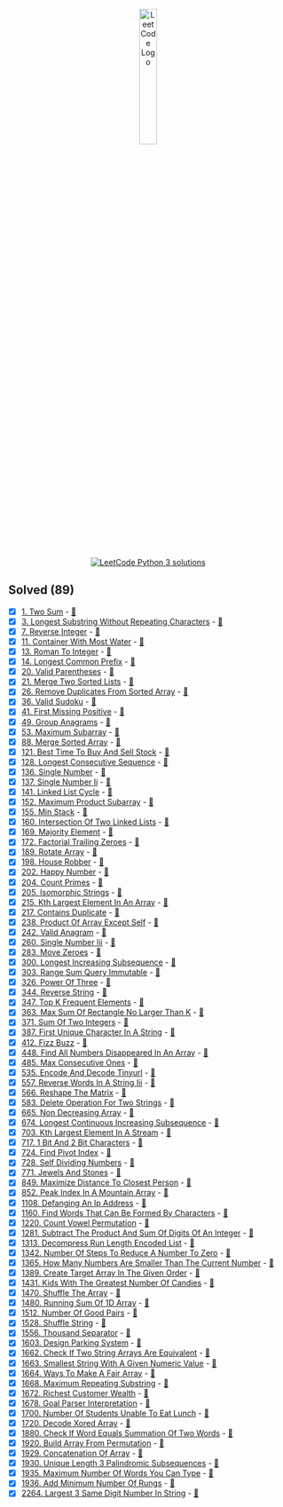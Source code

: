 <p align="center"> <a target="_blank" href="https://leetcode.com/wasi0013/"><img src="https://assets.leetcode.com/static_assets/public/webpack_bundles/images/logo-dark.e99485d9b.svg" height="25%" width="25%" alt="LeetCode Logo"></a> </p>
<p align="center">
<a target="_blank" href="https://leetcode.com/wasi0013/"><img src="https://leetcode-stats.vercel.app/api?username=wasi0013&theme=Light" alt="LeetCode Python 3 solutions"> </a>
</p>

## Solved (89)

 - [x] [1. Two Sum](https://leetcode.com/problems/two-sum) - [:page_with_curl:](problems/1_two_sum.py)
 - [x] [3. Longest Substring Without Repeating Characters](https://leetcode.com/problems/longest-substring-without-repeating-characters) - [:page_with_curl:](problems/3_longest_substring_without_repeating_characters.py)
 - [x] [7. Reverse Integer](https://leetcode.com/problems/reverse-integer) - [:page_with_curl:](problems/7_reverse_integer.py)
 - [x] [11. Container With Most Water](https://leetcode.com/problems/container-with-most-water) - [:page_with_curl:](problems/11_container_with_most_water.py)
 - [x] [13. Roman To Integer](https://leetcode.com/problems/roman-to-integer) - [:page_with_curl:](problems/13_roman_to_integer.py)
 - [x] [14. Longest Common Prefix](https://leetcode.com/problems/longest-common-prefix) - [:page_with_curl:](problems/14_longest_common_prefix.py)
 - [x] [20. Valid Parentheses](https://leetcode.com/problems/valid-parentheses) - [:page_with_curl:](problems/20_valid_parentheses.py)
 - [x] [21. Merge Two Sorted Lists](https://leetcode.com/problems/merge-two-sorted-lists) - [:page_with_curl:](problems/21_merge_two_sorted_lists.py)
 - [x] [26. Remove Duplicates From Sorted Array](https://leetcode.com/problems/remove-duplicates-from-sorted-array) - [:page_with_curl:](problems/26_remove_duplicates_from_sorted_array.py)
 - [x] [36. Valid Sudoku](https://leetcode.com/problems/valid-sudoku) - [:page_with_curl:](problems/36_valid_sudoku.py)
 - [x] [41. First Missing Positive](https://leetcode.com/problems/first-missing-positive) - [:page_with_curl:](problems/41_first_missing_positive.py)
 - [x] [49. Group Anagrams](https://leetcode.com/problems/group-anagrams) - [:page_with_curl:](problems/49_group_anagrams.py)
 - [x] [53. Maximum Subarray](https://leetcode.com/problems/maximum-subarray) - [:page_with_curl:](problems/53_maximum_subarray.py)
 - [x] [88. Merge Sorted Array](https://leetcode.com/problems/merge-sorted-array) - [:page_with_curl:](problems/88_merge_sorted_array.py)
 - [x] [121. Best Time To Buy And Sell Stock](https://leetcode.com/problems/best-time-to-buy-and-sell-stock) - [:page_with_curl:](problems/121_best_time_to_buy_and_sell_stock.py)
 - [x] [128. Longest Consecutive Sequence](https://leetcode.com/problems/longest-consecutive-sequence) - [:page_with_curl:](problems/128_longest_consecutive_sequence.py)
 - [x] [136. Single Number](https://leetcode.com/problems/single-number) - [:page_with_curl:](problems/136_single_number.py)
 - [x] [137. Single Number Ii](https://leetcode.com/problems/single-number-ii) - [:page_with_curl:](problems/137_single_number_ii.py)
 - [x] [141. Linked List Cycle](https://leetcode.com/problems/linked-list-cycle) - [:page_with_curl:](problems/141_linked_list_cycle.py)
 - [x] [152. Maximum Product Subarray](https://leetcode.com/problems/maximum-product-subarray) - [:page_with_curl:](problems/152_maximum_product_subarray.py)
 - [x] [155. Min Stack](https://leetcode.com/problems/min-stack) - [:page_with_curl:](problems/155_min_stack.py)
 - [x] [160. Intersection Of Two Linked Lists](https://leetcode.com/problems/intersection-of-two-linked-lists) - [:page_with_curl:](problems/160_intersection_of_two_linked_lists.py)
 - [x] [169. Majority Element](https://leetcode.com/problems/majority-element) - [:page_with_curl:](problems/169_majority_element.py)
 - [x] [172. Factorial Trailing Zeroes](https://leetcode.com/problems/factorial-trailing-zeroes) - [:page_with_curl:](problems/172_factorial_trailing_zeroes.py)
 - [x] [189. Rotate Array](https://leetcode.com/problems/rotate-array) - [:page_with_curl:](problems/189_rotate_array.py)
 - [x] [198. House Robber](https://leetcode.com/problems/house-robber) - [:page_with_curl:](problems/198_house_robber.py)
 - [x] [202. Happy Number](https://leetcode.com/problems/happy-number) - [:page_with_curl:](problems/202_happy_number.py)
 - [x] [204. Count Primes](https://leetcode.com/problems/count-primes) - [:page_with_curl:](problems/204_count_primes.py)
 - [x] [205. Isomorphic Strings](https://leetcode.com/problems/isomorphic-strings) - [:page_with_curl:](problems/205_isomorphic_strings.py)
 - [x] [215. Kth Largest Element In An Array](https://leetcode.com/problems/kth-largest-element-in-an-array) - [:page_with_curl:](problems/215_kth_largest_element_in_an_array.py)
 - [x] [217. Contains Duplicate](https://leetcode.com/problems/contains-duplicate) - [:page_with_curl:](problems/217_contains_duplicate.py)
 - [x] [238. Product Of Array Except Self](https://leetcode.com/problems/product-of-array-except-self) - [:page_with_curl:](problems/238_product_of_array_except_self.py)
 - [x] [242. Valid Anagram](https://leetcode.com/problems/valid-anagram) - [:page_with_curl:](problems/242_valid_anagram.py)
 - [x] [260. Single Number Iii](https://leetcode.com/problems/single-number-iii) - [:page_with_curl:](problems/260_single_number_iii.py)
 - [x] [283. Move Zeroes](https://leetcode.com/problems/move-zeroes) - [:page_with_curl:](problems/283_move_zeroes.py)
 - [x] [300. Longest Increasing Subsequence](https://leetcode.com/problems/longest-increasing-subsequence) - [:page_with_curl:](problems/300_longest_increasing_subsequence.py)
 - [x] [303. Range Sum Query Immutable](https://leetcode.com/problems/range-sum-query-immutable) - [:page_with_curl:](problems/303_range_sum_query_immutable.py)
 - [x] [326. Power Of Three](https://leetcode.com/problems/power-of-three) - [:page_with_curl:](problems/326_power_of_three.py)
 - [x] [344. Reverse String](https://leetcode.com/problems/reverse-string) - [:page_with_curl:](problems/344_reverse_string.py)
 - [x] [347. Top K Frequent Elements](https://leetcode.com/problems/top-k-frequent-elements) - [:page_with_curl:](problems/347_top_k_frequent_elements.py)
 - [x] [363. Max Sum Of Rectangle No Larger Than K](https://leetcode.com/problems/max-sum-of-rectangle-no-larger-than-k) - [:page_with_curl:](problems/363_max_sum_of_rectangle_no_larger_than_k.py)
 - [x] [371. Sum Of Two Integers](https://leetcode.com/problems/sum-of-two-integers) - [:page_with_curl:](problems/371_sum_of_two_integers.py)
 - [x] [387. First Unique Character In A String](https://leetcode.com/problems/first-unique-character-in-a-string) - [:page_with_curl:](problems/387_first_unique_character_in_a_string.py)
 - [x] [412. Fizz Buzz](https://leetcode.com/problems/fizz-buzz) - [:page_with_curl:](problems/412_fizz_buzz.py)
 - [x] [448. Find All Numbers Disappeared In An Array](https://leetcode.com/problems/find-all-numbers-disappeared-in-an-array) - [:page_with_curl:](problems/448_find_all_numbers_disappeared_in_an_array.py)
 - [x] [485. Max Consecutive Ones](https://leetcode.com/problems/max-consecutive-ones) - [:page_with_curl:](problems/485_max_consecutive_ones.py)
 - [x] [535. Encode And Decode Tinyurl](https://leetcode.com/problems/encode-and-decode-tinyurl) - [:page_with_curl:](problems/535_encode_and_decode_tinyurl.py)
 - [x] [557. Reverse Words In A String Iii](https://leetcode.com/problems/reverse-words-in-a-string-iii) - [:page_with_curl:](problems/557_reverse_words_in_a_string_iii.py)
 - [x] [566. Reshape The Matrix](https://leetcode.com/problems/reshape-the-matrix) - [:page_with_curl:](problems/566_reshape_the_matrix.py)
 - [x] [583. Delete Operation For Two Strings](https://leetcode.com/problems/delete-operation-for-two-strings) - [:page_with_curl:](problems/583_delete_operation_for_two_strings.py)
 - [x] [665. Non Decreasing Array](https://leetcode.com/problems/non-decreasing-array) - [:page_with_curl:](problems/665_non_decreasing_array.py)
 - [x] [674. Longest Continuous Increasing Subsequence](https://leetcode.com/problems/longest-continuous-increasing-subsequence) - [:page_with_curl:](problems/674_longest_continuous_increasing_subsequence.py)
 - [x] [703. Kth Largest Element In A Stream](https://leetcode.com/problems/kth-largest-element-in-a-stream) - [:page_with_curl:](problems/703_kth_largest_element_in_a_stream.py)
 - [x] [717. 1 Bit And 2 Bit Characters](https://leetcode.com/problems/1-bit-and-2-bit-characters) - [:page_with_curl:](problems/717_1_bit_and_2_bit_characters.py)
 - [x] [724. Find Pivot Index](https://leetcode.com/problems/find-pivot-index) - [:page_with_curl:](problems/724_find_pivot_index.py)
 - [x] [728. Self Dividing Numbers](https://leetcode.com/problems/self-dividing-numbers) - [:page_with_curl:](problems/728_self_dividing_numbers.py)
 - [x] [771. Jewels And Stones](https://leetcode.com/problems/jewels-and-stones) - [:page_with_curl:](problems/771_jewels_and_stones.py)
 - [x] [849. Maximize Distance To Closest Person](https://leetcode.com/problems/maximize-distance-to-closest-person) - [:page_with_curl:](problems/849_maximize_distance_to_closest_person.py)
 - [x] [852. Peak Index In A Mountain Array](https://leetcode.com/problems/peak-index-in-a-mountain-array) - [:page_with_curl:](problems/852_peak_index_in_a_mountain_array.py)
 - [x] [1108. Defanging An Ip Address](https://leetcode.com/problems/defanging-an-ip-address) - [:page_with_curl:](problems/1108_defanging_an_ip_address.py)
 - [x] [1160. Find Words That Can Be Formed By Characters](https://leetcode.com/problems/find-words-that-can-be-formed-by-characters) - [:page_with_curl:](problems/1160_find_words_that_can_be_formed_by_characters.py)
 - [x] [1220. Count Vowel Permutation](https://leetcode.com/problems/count-vowel-permutation) - [:page_with_curl:](problems/1220_count_vowel_permutation.py)
 - [x] [1281. Subtract The Product And Sum Of Digits Of An Integer](https://leetcode.com/problems/subtract-the-product-and-sum-of-digits-of-an-integer) - [:page_with_curl:](problems/1281_subtract_the_product_and_sum_of_digits_of_an_integer.py)
 - [x] [1313. Decompress Run Length Encoded List](https://leetcode.com/problems/decompress-run-length-encoded-list) - [:page_with_curl:](problems/1313_decompress_run_length_encoded_list.py)
 - [x] [1342. Number Of Steps To Reduce A Number To Zero](https://leetcode.com/problems/number-of-steps-to-reduce-a-number-to-zero) - [:page_with_curl:](problems/1342_number_of_steps_to_reduce_a_number_to_zero.py)
 - [x] [1365. How Many Numbers Are Smaller Than The Current Number](https://leetcode.com/problems/how-many-numbers-are-smaller-than-the-current-number) - [:page_with_curl:](problems/1365_how_many_numbers_are_smaller_than_the_current_number.py)
 - [x] [1389. Create Target Array In The Given Order](https://leetcode.com/problems/create-target-array-in-the-given-order) - [:page_with_curl:](problems/1389_create_target_array_in_the_given_order.py)
 - [x] [1431. Kids With The Greatest Number Of Candies](https://leetcode.com/problems/kids-with-the-greatest-number-of-candies) - [:page_with_curl:](problems/1431_kids_with_the_greatest_number_of_candies.py)
 - [x] [1470. Shuffle The Array](https://leetcode.com/problems/shuffle-the-array) - [:page_with_curl:](problems/1470_shuffle_the_array.py)
 - [x] [1480. Running Sum Of 1D Array](https://leetcode.com/problems/running-sum-of-1d-array) - [:page_with_curl:](problems/1480_running_sum_of_1d_array.py)
 - [x] [1512. Number Of Good Pairs](https://leetcode.com/problems/number-of-good-pairs) - [:page_with_curl:](problems/1512_number_of_good_pairs.py)
 - [x] [1528. Shuffle String](https://leetcode.com/problems/shuffle-string) - [:page_with_curl:](problems/1528_shuffle_string.py)
 - [x] [1556. Thousand Separator](https://leetcode.com/problems/thousand-separator) - [:page_with_curl:](problems/1556_thousand_separator.py)
 - [x] [1603. Design Parking System](https://leetcode.com/problems/design-parking-system) - [:page_with_curl:](problems/1603_design_parking_system.py)
 - [x] [1662. Check If Two String Arrays Are Equivalent](https://leetcode.com/problems/check-if-two-string-arrays-are-equivalent) - [:page_with_curl:](problems/1662_check_if_two_string_arrays_are_equivalent.py)
 - [x] [1663. Smallest String With A Given Numeric Value](https://leetcode.com/problems/smallest-string-with-a-given-numeric-value) - [:page_with_curl:](problems/1663_smallest_string_with_a_given_numeric_value.py)
 - [x] [1664. Ways To Make A Fair Array](https://leetcode.com/problems/ways-to-make-a-fair-array) - [:page_with_curl:](problems/1664_ways_to_make_a_fair_array.py)
 - [x] [1668. Maximum Repeating Substring](https://leetcode.com/problems/maximum-repeating-substring) - [:page_with_curl:](problems/1668_maximum_repeating_substring.py)
 - [x] [1672. Richest Customer Wealth](https://leetcode.com/problems/richest-customer-wealth) - [:page_with_curl:](problems/1672_richest_customer_wealth.py)
 - [x] [1678. Goal Parser Interpretation](https://leetcode.com/problems/goal-parser-interpretation) - [:page_with_curl:](problems/1678_goal_parser_interpretation.py)
 - [x] [1700. Number Of Students Unable To Eat Lunch](https://leetcode.com/problems/number-of-students-unable-to-eat-lunch) - [:page_with_curl:](problems/1700_number_of_students_unable_to_eat_lunch.py)
 - [x] [1720. Decode Xored Array](https://leetcode.com/problems/decode-xored-array) - [:page_with_curl:](problems/1720_decode_xored_array.py)
 - [x] [1880. Check If Word Equals Summation Of Two Words](https://leetcode.com/problems/check-if-word-equals-summation-of-two-words) - [:page_with_curl:](problems/1880_check_if_word_equals_summation_of_two_words.py)
 - [x] [1920. Build Array From Permutation](https://leetcode.com/problems/build-array-from-permutation) - [:page_with_curl:](problems/1920_build_array_from_permutation.py)
 - [x] [1929. Concatenation Of Array](https://leetcode.com/problems/concatenation-of-array) - [:page_with_curl:](problems/1929_concatenation_of_array.py)
 - [x] [1930. Unique Length 3 Palindromic Subsequences](https://leetcode.com/problems/unique-length-3-palindromic-subsequences) - [:page_with_curl:](problems/1930_unique_length_3_palindromic_subsequences.py)
 - [x] [1935. Maximum Number Of Words You Can Type](https://leetcode.com/problems/maximum-number-of-words-you-can-type) - [:page_with_curl:](problems/1935_maximum_number_of_words_you_can_type.py)
 - [x] [1936. Add Minimum Number Of Rungs](https://leetcode.com/problems/add-minimum-number-of-rungs) - [:page_with_curl:](problems/1936_add_minimum_number_of_rungs.py)
 - [x] [2264. Largest 3 Same Digit Number In String](https://leetcode.com/problems/largest-3-same-digit-number-in-string) - [:page_with_curl:](problems/2264_largest_3_same_digit_number_in_string.py)

